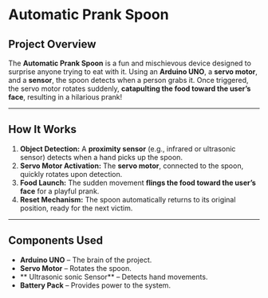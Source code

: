 # Automatic Prank Spoon

##  Project Overview
The **Automatic Prank Spoon** is a fun and mischievous device designed to surprise anyone trying to eat with it. Using an **Arduino UNO**, a **servo motor**, and a **sensor**, the spoon detects when a person grabs it. Once triggered, the servo motor rotates suddenly, **catapulting the food toward the user’s face**, resulting in a hilarious prank!

---

## How It Works
1. **Object Detection:** A **proximity sensor** (e.g., infrared or ultrasonic sensor) detects when a hand picks up the spoon.
2. **Servo Motor Activation:** The **servo motor**, connected to the spoon, quickly rotates upon detection.
3. **Food Launch:** The sudden movement **flings the food toward the user’s face** for a playful prank.
4. **Reset Mechanism:** The spoon automatically returns to its original position, ready for the next victim.

---

##  Components Used
- **Arduino UNO** – The brain of the project.
- **Servo Motor** – Rotates the spoon.
- ** Ultrasonic sonic Sensor**   – Detects hand movements.
- **Battery Pack** – Provides power to the system.
